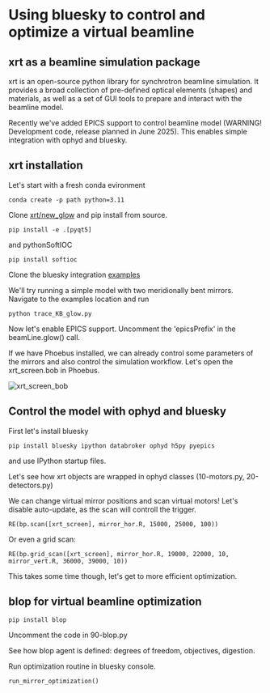 # Using bluesky to control and optimize a virtual beamline

## xrt as a beamline simulation package
xrt is an open-source python library for synchrotron beamline simulation. It provides a broad
collection of pre-defined optical elements (shapes) and materials, as well as a set of GUI tools to
prepare and interact with the beamline model.

Recently we've added EPICS support to control beamline model (WARNING! Development code, release planned in June 2025).
This enables simple integration with ophyd and bluesky.

## xrt installation
Let's start with a fresh conda evironment

```conda create -p path python=3.11```

Clone [xrt/new_glow](https://github.com/kklmn/xrt/tree/new_glow) and pip install from source.

```pip install -e .[pyqt5]```

and pythonSoftIOC

```pip install softioc```

Clone the bluesky integration [examples](https://github.com/yxrmz/blop-xrt-examples/tree/main)

We'll try running a simple model with two meridionally bent mirrors. Navigate to the examples location and run

```python trace_KB_glow.py```

Now let's enable EPICS support.
Uncomment the 'epicsPrefix' in the beamLine.glow() call.

If we have Phoebus installed, we can already control some parameters of the mirrors and also control the simulation workflow.
Let's open the xrt_screen.bob in Phoebus.

![xrt_screen_bob](images/phoebus_xrt.png)

## Control the model with ophyd and bluesky

First let's install bluesky

```pip install bluesky ipython databroker ophyd h5py pyepics```

and use IPython startup files.

Let's see how xrt objects are wrapped in ophyd classes (10-motors.py, 20-detectors.py)
 
We can change virtual mirror positions and scan virtual motors! Let's disable auto-update, as the scan will controll the trigger.

```RE(bp.scan([xrt_screen], mirror_hor.R, 15000, 25000, 100))```

Or even a grid scan:

```RE(bp.grid_scan([xrt_screen], mirror_hor.R, 19000, 22000, 10, mirror_vert.R, 36000, 39000, 10))```

This takes some time though, let's get to more efficient optimization.

## blop for virtual beamline optimization

```pip install blop```

Uncomment the code in 90-blop.py

See how blop agent is defined: degrees of freedom, objectives, digestion.

Run optimization routine in bluesky console.

```run_mirror_optimization()```
